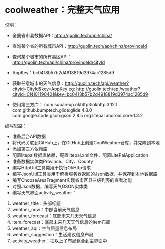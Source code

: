 # coolweather：完整天气应用

说明：
 - 全国省市县数据API：http://guolin.tech/api/china/
 - 查询某个省的所有城市API：http://guolin.tech/api/china/provinceId
 - 查询某个城市的所有县区API：http://guolin.tech/api/china/provinceId/cityId
 - AppKey：bc0418b57b2d4918819d3974ac1285d9
 - 获取任意城市的天气信息：http://guolin.tech/api/weather?cityid=CityId&key=AppKey
 eg: http://guolin.tech/api/weather?cityid=CN101190401&key=bc0418b57b2d4918819d3974ac1285d9

- 使用第三方库：
	com.squareup.okhttp3:okhttp:3.12.1
	com.github.bumptech.glide:glide:4.8.0
	com.google.code.gson:gson:2.8.5
	org.litepal.android:core:1.3.2


编写思路：
- 准备后台API数据
- 将代码关联到GitHub上，在GitHub上创建CoolWeather仓库，并克隆到本地
- 添加第三方依赖库
- 配置litepal数据库依赖，配置litepal.xml文件，配置LitePalApplication
- 准备数据实体类Province、City、County
- 编写HttpUtil工具类用于执行OkHttp请求
- 编写JsonUtil工具类用于解析服务器返回的Json数据，并保存到本地数据库
- 编写ChooseAreaFragment实现省市区县三级列表的查看功能
- 对照Json数据，编写天气GSON实体类
- 编写天气界面activity_weather：
1. weather_title：头部标题
2. weather_now：中部当前天气信息
3. weather_forecast：底部未来几天天气信息
4. item_forecast：底部未来几天天气信息的item布局
5. weather_aqi：空气质量信息布局
6. weather_suggestion：生活建议信息布局
7. activity_weather：把以上子布局组合到主界面中